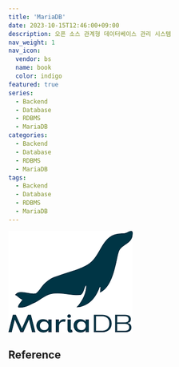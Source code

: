 ```yaml
---
title: 'MariaDB'
date: 2023-10-15T12:46:00+09:00
description: 오픈 소스 관계형 데이터베이스 관리 시스템
nav_weight: 1
nav_icon:
  vendor: bs
  name: book
  color: indigo
featured: true
series:
  - Backend
  - Database
  - RDBMS
  - MariaDB
categories:
  - Backend
  - Database
  - RDBMS
  - MariaDB
tags:
  - Backend
  - Database
  - RDBMS
  - MariaDB
---
```

![Maria DB](mariadb.png#center)

## Reference
